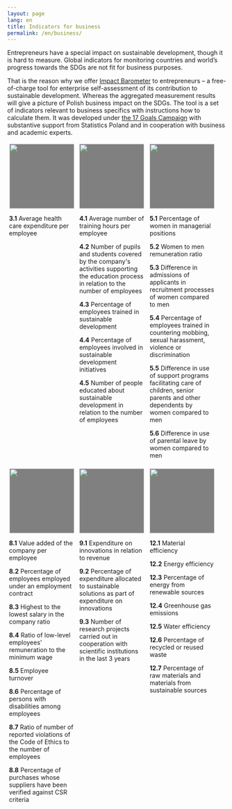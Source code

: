 ```yaml
---
layout: page
lang: en
title: Indicators for business
permalink: /en/business/
---
```


<div>
<p>Entrepreneurs have a special impact on sustainable development, though it is hard to measure. Global indicators for monitoring countries and world’s progress towards the SDGs are not fit for business purposes. </p>

<p>That is the reason why we offer <a href="https://kampania17celow.pl/barometrwplywu/" target="_blank">Impact Barometer</a> to entrepreneurs – a free-of-charge tool for enterprise self-assessment of its contribution to sustainable development. Whereas the aggregated measurement results will give a picture of Polish business impact on the SDGs. The tool is a set of indicators relevant to business specifics with instructions how to calculate them. It was developed under <a href="https://kampania17celow.pl/the-17-goals-campaign/" target="_blank">the 17 Goals Campaign</a> with substantive support from Statistics Poland and in cooperation with business and academic experts.</p>

<section class="usa-section">
    <div>
          <figure class="item" style="vertical-align: top;display: inline-block;text-align: center;width: 150px;margin: 4px;">
              <a href="https://kampania17celow.pl/cele/cel-3-dobre-zdrowie-i-jakosc-zycia/"><img src="{{ site.baseurl }}/assets/img/pl/pl-sdg-goal-03.png" style="width: 149px;height: 149px;background-color: grey;"/></a>
              <figcaption class="caption" style="display: block;">
              <p align="left"><b>3.1</b> Average health care expenditure per employee</p>
              </figcaption>
          </figure>
          <figure class="item" style="vertical-align: top;display: inline-block;text-align: center;width: 150px;margin: 4px;">
              <a href="https://kampania17celow.pl/cele/cel-4-dobra-jakosc-edukacji/"><img src="{{ site.baseurl }}/assets/img/pl/pl-sdg-goal-04.png" style="width: 149px;height: 149px;background-color: grey;"/></a>
              <figcaption class="caption" style="display: block;">
              <p align="left"><b>4.1</b> Average number of training hours per employee</p>
              <p align="left"><b>4.2</b> Number of pupils and students covered by the company's activities supporting the education process in relation to the number of employees</p>
              <p align="left"><b>4.3</b> Percentage of employees trained in sustainable development</p>
              <p align="left"><b>4.4</b> Percentage of employees involved in sustainable development initiatives</p>
              <p align="left"><b>4.5</b> Number of people educated about sustainable development in relation to the number of employees</p>
          </figcaption>
          </figure>
          <figure class="item" style="vertical-align: top;display: inline-block;text-align: center;width: 150px;margin: 4px;">
              <a href="https://kampania17celow.pl/cele/cel-5-rownosc-plci/"><img src="{{ site.baseurl }}/assets/img/pl/pl-sdg-goal-05.png" style="width: 149px;height: 149px;background-color: grey;"/></a>
              <figcaption class="caption" style="display: block;">
              <p align="left"><b>5.1</b> Percentage of women in managerial positions</p>
              <p align="left"><b>5.2</b> Women to men remuneration ratio</p>
              <p align="left"><b>5.3</b> Difference in admissions of applicants in recruitment processes of women compared to men</p>
              <p align="left"><b>5.4</b> Percentage of employees trained in countering mobbing, sexual harassment, violence or discrimination</p>
              <p align="left"><b>5.5</b> Difference in use of support programs facilitating care of children, senior parents and other dependents by women compared to men</p>
              <p align="left"><b>5.6</b> Difference in use of parental leave by women compared to men</p>
              </figcaption>
          </figure>
          <figure class="item" style="vertical-align: top;display: inline-block;text-align: center;width: 150px;margin: 4px;">
              <a href="https://kampania17celow.pl/cele/cel-8-wzrost-gospodarczy-i-godna-praca/"><img src="{{ site.baseurl }}/assets/img/pl/pl-sdg-goal-08.png" style="width: 149px;height: 149px;background-color: grey;"/></a>
              <figcaption class="caption" style="display: block;">
              <p align="left"><b>8.1</b> Value added of the company per employee</p>
              <p align="left"><b>8.2</b> Percentage of employees employed under an employment contract</p>
              <p align="left"><b>8.3</b> Highest to the lowest salary in the company ratio</p>
              <p align="left"><b>8.4</b> Ratio of low-level employees' remuneration to the minimum wage </p>
              <p align="left"><b>8.5</b> Employee turnover</p>
              <p align="left"><b>8.6</b> Percentage of persons with disabilities among employees</p>
              <p align="left"><b>8.7</b> Ratio of number of reported violations of the Code of Ethics to the number of employees</p>
              <p align="left"><b>8.8</b> Percentage of purchases whose suppliers have been verified against CSR criteria</p>
              </figcaption>
          </figure>
          <figure class="item" style="vertical-align: top;display: inline-block;text-align: center;width: 150px;margin: 4px;">
              <a href="https://kampania17celow.pl/cele/cel-9-innowacyjnosc-przemysl-infrastruktura/"><img src="{{ site.baseurl }}/assets/img/pl/pl-sdg-goal-09.png" style="width: 149px;height: 149px;background-color: grey;"/></a>
              <figcaption class="caption" style="display: block;">
              <p align="left"><b>9.1</b> Expenditure on innovations in relation to revenue</p>
              <p align="left"><b>9.2</b> Percentage of expenditure allocated to sustainable solutions as part of expenditure on innovations</p>
              <p align="left"><b>9.3</b> Number of research projects carried out in cooperation with scientific institutions in the last 3 years</p>
              </figcaption>
          </figure>
          <figure class="item" style="vertical-align: top;display: inline-block;text-align: center;width: 150px;margin: 4px;">
              <a href="https://kampania17celow.pl/cele/cel-12-odpowiedzialna-konsumpcja-i-produkcja/"><img src="{{ site.baseurl }}/assets/img/pl/pl-sdg-goal-12.png" style="width: 149px;height: 149px;background-color: grey;"/></a>
              <figcaption class="caption" style="display: block;">
              <p align="left"><b>12.1</b> Material efficiency</p>
              <p align="left"><b>12.2</b> Energy efficiency</p>
              <p align="left"><b>12.3</b> Percentage of energy from renewable sources</p>
              <p align="left"><b>12.4</b> Greenhouse gas emissions</p>
              <p align="left"><b>12.5</b> Water efficiency</p>
              <p align="left"><b>12.6</b> Percentage of recycled or reused waste</p>
              <p align="left"><b>12.7</b> Percentage of raw materials and materials from sustainable sources</p>
              </figcaption>
          </figure>
    </div>
  </section>
</div>
